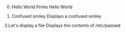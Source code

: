 0. Hello World
Prints Hello World

1. Confused smiley
Displays a confused smiley

2.Let's display a file
Displays the contents of /etc/passwd

